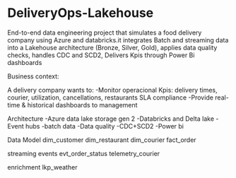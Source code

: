 # DeliveryOps-Lakehouse
End-to-end data engineering project that simulates a food delivery company using Azure and databricks.it integrates Batch and streaming data into a Lakehouse architecture (Bronze, Silver, Gold), applies data quality checks, handles CDC and SCD2, Delivers Kpis through Power Bi dashboards 

Business context:

A delivery company wants to:
-Monitor operacional Kpis: delivery times, courier, utilization, cancellations, restaurants SLA compliance
-Provide real-time & historical dashboards to management

Architecture 
-Azure data lake storage gen 2
-Databricks and Delta lake 
-Event hubs
-batch data
-Data quality
-CDC+SCD2
-Power bi

Data Model
dim_customer
dim_restaurant
dim_courier
fact_order 

streaming events 
evt_order_status
telemetry_courier

enrichment
lkp_weather
